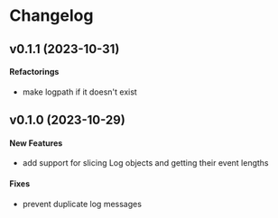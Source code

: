 # Changelog

## v0.1.1 (2023-10-31)

#### Refactorings

* make logpath if it doesn't exist

## v0.1.0 (2023-10-29)

#### New Features

* add support for slicing Log objects and getting their event lengths
#### Fixes

* prevent duplicate log messages


